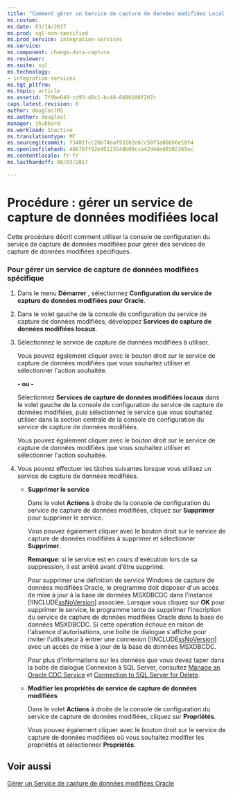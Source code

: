 ```yaml
---
title: "Comment gérer un Service de capture de données modifiées Local | Documents Microsoft"
ms.custom: 
ms.date: 03/14/2017
ms.prod: sql-non-specified
ms.prod_service: integration-services
ms.service: 
ms.component: change-data-capture
ms.reviewer: 
ms.suite: sql
ms.technology:
- integration-services
ms.tgt_pltfrm: 
ms.topic: article
ms.assetid: 7f9be649-cd93-40c1-bc48-0480106f207c
caps.latest.revision: 6
author: douglaslMS
ms.author: douglasl
manager: jhubbard
ms.workload: Inactive
ms.translationtype: MT
ms.sourcegitcommit: f3481fcc2bb74eaf93182e6cc58f5a06666e10f4
ms.openlocfilehash: 40678ff92e4513354db09cca42d48ed0302369ac
ms.contentlocale: fr-fr
ms.lasthandoff: 08/03/2017

---
```

# <a name="how-to-manage-a-local-cdc-service"></a>Procédure : gérer un service de capture de données modifiées local
  Cette procédure décrit comment utiliser la console de configuration du service de capture de données modifiées pour gérer des services de capture de données modifiées spécifiques.  
  
### <a name="to-manage-a-specific-cdc-service"></a>Pour gérer un service de capture de données modifiées spécifique  
  
1.  Dans le menu **Démarrer** , sélectionnez **Configuration du service de capture de données modifiées pour Oracle**.  
  
2.  Dans le volet gauche de la console de configuration du service de capture de données modifiées, développez **Services de capture de données modifiées locaux**.  
  
3.  Sélectionnez le service de capture de données modifiées à utiliser.  
  
     Vous pouvez également cliquer avec le bouton droit sur le service de capture de données modifiées que vous souhaitez utiliser et sélectionner l'action souhaitée.  
  
     **- ou -**  
  
     Sélectionnez **Services de capture de données modifiées locaux** dans le volet gauche de la console de configuration du service de capture de données modifiées, puis sélectionnez le service que vous souhaitez utiliser dans la section centrale de la console de configuration du service de capture de données modifiées.  
  
     Vous pouvez également cliquer avec le bouton droit sur le service de capture de données modifiées que vous souhaitez utiliser et sélectionner l'action souhaitée.  
  
4.  Vous pouvez effectuer les tâches suivantes lorsque vous utilisez un service de capture de données modifiées.  
  
    -   **Supprimer le service**  
  
         Dans le volet **Actions** à droite de la console de configuration du service de capture de données modifiées, cliquez sur **Supprimer** pour supprimer le service.  
  
         Vous pouvez également cliquer avec le bouton droit sur le service de capture de données modifiées à supprimer et sélectionner **Supprimer**.  
  
         **Remarque**: si le service est en cours d'exécution lors de sa suppression, il est arrêté avant d'être supprimé.  
  
         Pour supprimer une définition de service Windows de capture de données modifiées Oracle, le programme doit disposer d'un accès de mise à jour à la base de données MSXDBCDC dans l'instance [!INCLUDE[ssNoVersion](../../includes/ssnoversion-md.md)] associée. Lorsque vous cliquez sur **OK** pour supprimer le service, le programme tente de supprimer l'inscription du service de capture de données modifiées Oracle dans la base de données MSXDBCDC. Si cette opération échoue en raison de l'absence d'autorisations, une boîte de dialogue s'affiche pour inviter l'utilisateur à entrer une connexion [!INCLUDE[ssNoVersion](../../includes/ssnoversion-md.md)] avec un accès de mise à jour de la base de données MSXDBCDC.  
  
         Pour plus d'informations sur les données que vous devez taper dans la boîte de dialogue Connexion à SQL Server, consultez [Manage an Oracle CDC Service](../../integration-services/change-data-capture/manage-an-oracle-cdc-service.md) et [Connection to SQL Server for Delete](../../integration-services/change-data-capture/connection-to-sql-server-for-delete.md).  
  
    -   **Modifier les propriétés de service de capture de données modifiées**  
  
         Dans le volet **Actions** à droite de la console de configuration du service de capture de données modifiées, cliquez sur **Propriétés**.  
  
         Vous pouvez également cliquer avec le bouton droit sur le service de capture de données modifiées où vous souhaitez modifier les propriétés et sélectionner **Propriétés**.  
  
## <a name="see-also"></a>Voir aussi  
 [Gérer un Service de capture de données modifiées Oracle](../../integration-services/change-data-capture/manage-an-oracle-cdc-service.md)  
  
  

